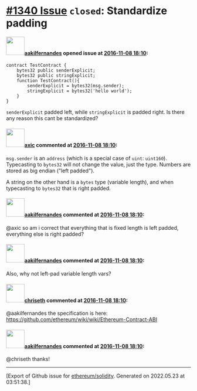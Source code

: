 # [\#1340 Issue](https://github.com/ethereum/solidity/issues/1340) `closed`: Standardize padding

#### <img src="https://avatars.githubusercontent.com/u/1577353?u=04b67112d6f4b43f526da3cb9fd88aeb18223b22&v=4" width="50">[aakilfernandes](https://github.com/aakilfernandes) opened issue at [2016-11-08 18:10](https://github.com/ethereum/solidity/issues/1340):

```
contract TestContract {
    bytes32 public senderExplicit;
    bytes32 public stringExplicit;
    function TestContract(){
        senderExplicit = bytes32(msg.sender);
        stringExplicit = bytes32('hello world');
    }
}
```

`senderExplicit` padded left, while `stringExplicit` is padded right. Is there any reason this cant be standardized? 

#### <img src="https://avatars.githubusercontent.com/u/20340?v=4" width="50">[axic](https://github.com/axic) commented at [2016-11-08 18:10](https://github.com/ethereum/solidity/issues/1340#issuecomment-259284629):

`msg.sender` is an `address` (which is a special case of `uint`: `uint160`). Typecasting to `bytes32` will not change the value, just the type. Numbers are stored as big endian ("left padded").

A string on the other hand is a `bytes` type (variable length), and when typecasting to `bytes32` that is right padded.

#### <img src="https://avatars.githubusercontent.com/u/1577353?u=04b67112d6f4b43f526da3cb9fd88aeb18223b22&v=4" width="50">[aakilfernandes](https://github.com/aakilfernandes) commented at [2016-11-08 18:10](https://github.com/ethereum/solidity/issues/1340#issuecomment-259287899):

@axic so am i correct that everything that is fixed length is left padded, everything else is right padded?

#### <img src="https://avatars.githubusercontent.com/u/1577353?u=04b67112d6f4b43f526da3cb9fd88aeb18223b22&v=4" width="50">[aakilfernandes](https://github.com/aakilfernandes) commented at [2016-11-08 18:10](https://github.com/ethereum/solidity/issues/1340#issuecomment-259288096):

Also, why not left-pad variable length vars?

#### <img src="https://avatars.githubusercontent.com/u/9073706?v=4" width="50">[chriseth](https://github.com/chriseth) commented at [2016-11-08 18:10](https://github.com/ethereum/solidity/issues/1340#issuecomment-259420667):

@aakilfernandes the specification is here: https://github.com/ethereum/wiki/wiki/Ethereum-Contract-ABI

#### <img src="https://avatars.githubusercontent.com/u/1577353?u=04b67112d6f4b43f526da3cb9fd88aeb18223b22&v=4" width="50">[aakilfernandes](https://github.com/aakilfernandes) commented at [2016-11-08 18:10](https://github.com/ethereum/solidity/issues/1340#issuecomment-261803837):

@chriseth thanks!


-------------------------------------------------------------------------------



[Export of Github issue for [ethereum/solidity](https://github.com/ethereum/solidity). Generated on 2022.05.23 at 03:51:38.]

